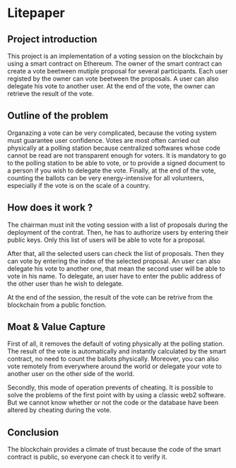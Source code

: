 # Litepaper


## Project introduction

This project is an implementation of a voting session on the blockchain by using a smart contract on Ethereum.
The owner of the smart contract can create a vote beetween mutiple proposal for several participants.
Each user registed by the owner can vote beetween the proposals.
A user can also delegate his vote to another user.
At the end of the vote, the owner can retrieve the result of the vote.


## Outline of the problem

Organazing a vote can be very complicated, because the voting system must guarantee user confidence.
Votes are most often carried out physically at a polling station because centralized softwares whose code cannot be read are not transparent enough for voters.
It is mandatory to go to the polling station to be able to vote, or to provide a signed document to a person if you wish to delegate the vote.
Finally, at the end of the vote, counting the ballots can be very energy-intensive for all volunteers, especially if the vote is on the scale of a country.


## How does it work ?

The chairman must init the voting session with a list of proposals during the deployment of the contrat.
Then, he has to authorize users by entering their public keys.
Only this list of users will be able to vote for a proposal.

After that, all the selected users can check the list of proposals.
Then they can vote by entering the index of the selected proposal.
An user can also delegate his vote to another one, that mean the second user will be able to vote in his name.
To delegate, an user have to enter the public address of the other user than he wish to delegate.

At the end of the session, the result of the vote can be retrive from the blockchain from a public fonction.


## Moat & Value Capture

First of all, it removes the default of voting physically at the polling station.
The result of the vote is automatically and instantly calculated by the smart contract, no need to count the ballots physically.
Moreover, you can also vote remotely from everywhere around the world or delegate your vote to another user on the other side of the world.

Secondly, this mode of operation prevents of cheating.
It is possible to solve the problems of the first point with by using a classic web2 software.
But we cannot know whether or not the code or the database have been altered by cheating during the vote.


## Conclusion

The blockchain provides a climate of trust because the code of the smart contract is public, so everyone can check it to verify it.